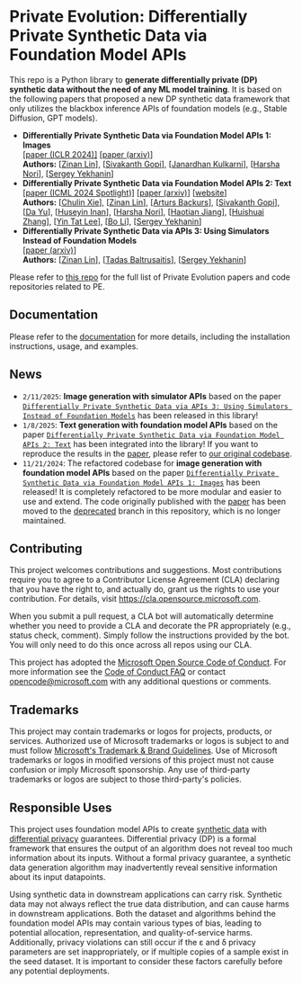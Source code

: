 # Private Evolution: Differentially Private Synthetic Data via Foundation Model APIs

This repo is a Python library to **generate differentially private (DP) synthetic data without the need of any ML model training**. It is based on the following papers that proposed a new DP synthetic data framework that only utilizes the blackbox inference APIs of foundation models (e.g., Stable Diffusion, GPT models).

* **Differentially Private Synthetic Data via Foundation Model APIs 1: Images**  
    [[paper (ICLR 2024)]](https://openreview.net/forum?id=YEhQs8POIo) [[paper (arxiv)](https://arxiv.org/abs/2305.15560)]  
    **Authors:** [[Zinan Lin](https://zinanlin.me/)], [[Sivakanth Gopi](https://www.microsoft.com/en-us/research/people/sigopi/)], [[Janardhan Kulkarni](https://www.microsoft.com/en-us/research/people/jakul/)], [[Harsha Nori](https://www.microsoft.com/en-us/research/people/hanori/)], [[Sergey Yekhanin](https://www.microsoft.com/en-us/research/people/yekhanin/)]
* **Differentially Private Synthetic Data via Foundation Model APIs 2: Text**  
    [[paper (ICML 2024 Spotlight)]](https://proceedings.mlr.press/v235/xie24g.html) [[paper (arxiv)](https://arxiv.org/abs/2403.01749)] [[website](https://alphapav.github.io/augpe-dpapitext)]  
    **Authors:** [[Chulin Xie](https://alphapav.github.io/)], [[Zinan Lin](https://zinanlin.me/)], [[Arturs Backurs](https://www.mit.edu/~backurs/)], [[Sivakanth Gopi](https://www.microsoft.com/en-us/research/people/sigopi/)], [[Da Yu](https://dayu11.github.io/)], [[Huseyin Inan](https://www.microsoft.com/en-us/research/people/huinan/)], [[Harsha Nori](https://www.microsoft.com/en-us/research/people/hanori/)], [[Haotian Jiang](https://jhtdavid96.wixsite.com/jianghaotian)], [[Huishuai Zhang](https://huishuai-git.github.io/)], [[Yin Tat Lee](https://yintat.com/)], [[Bo Li](https://aisecure.github.io/)], [[Sergey Yekhanin](https://www.microsoft.com/en-us/research/people/yekhanin/)]
* **Differentially Private Synthetic Data via APIs 3: Using Simulators Instead of Foundation Models**  
    [[paper (arxiv)](https://arxiv.org/abs/2502.05505)]  
    **Authors:** [[Zinan Lin](https://zinanlin.me/)], [[Tadas Baltrusaitis](https://www.microsoft.com/en-us/research/people/tabaltru/)], [[Sergey Yekhanin](https://www.microsoft.com/en-us/research/people/yekhanin/)]

Please refer to [this repo](https://github.com/fjxmlzn/private-evolution-papers) for the full list of Private Evolution papers and code repositories related to PE.

## Documentation
Please refer to the [documentation](https://microsoft.github.io/DPSDA/) for more details, including the installation instructions, usage, and examples.

## News

* `2/11/2025`: **Image generation with simulator APIs** based on the paper [`Differentially Private Synthetic Data via APIs 3: Using Simulators Instead of Foundation Models`](https://arxiv.org/abs/2502.05505) has been released in this library!
* `1/8/2025`: **Text generation with foundation model APIs** based on the paper [`Differentially Private Synthetic Data via Foundation Model APIs 2: Text`](https://arxiv.org/abs/2403.01749) has been integrated into the library! If you want to reproduce the results in the [paper](https://arxiv.org/abs/2403.01749), please refer to [our original codebase](https://github.com/AI-secure/aug-pe).
* `11/21/2024`: The refactored codebase for **image generation with foundation model APIs** based on the paper [`Differentially Private Synthetic Data via Foundation Model APIs 1: Images`](https://arxiv.org/abs/2305.15560) has been released! It is completely refactored to be more modular and easier to use and extend. The code originally published with the [paper](https://arxiv.org/abs/2305.15560) has been moved to the [deprecated](https://github.com/microsoft/DPSDA/tree/deprecated) branch in this repository, which is no longer maintained.

## Contributing

This project welcomes contributions and suggestions.  Most contributions require you to agree to a
Contributor License Agreement (CLA) declaring that you have the right to, and actually do, grant us
the rights to use your contribution. For details, visit https://cla.opensource.microsoft.com.

When you submit a pull request, a CLA bot will automatically determine whether you need to provide
a CLA and decorate the PR appropriately (e.g., status check, comment). Simply follow the instructions
provided by the bot. You will only need to do this once across all repos using our CLA.

This project has adopted the [Microsoft Open Source Code of Conduct](https://opensource.microsoft.com/codeofconduct/).
For more information see the [Code of Conduct FAQ](https://opensource.microsoft.com/codeofconduct/faq/) or
contact [opencode@microsoft.com](mailto:opencode@microsoft.com) with any additional questions or comments.

## Trademarks

This project may contain trademarks or logos for projects, products, or services. Authorized use of Microsoft 
trademarks or logos is subject to and must follow 
[Microsoft's Trademark & Brand Guidelines](https://www.microsoft.com/en-us/legal/intellectualproperty/trademarks/usage/general).
Use of Microsoft trademarks or logos in modified versions of this project must not cause confusion or imply Microsoft sponsorship.
Any use of third-party trademarks or logos are subject to those third-party's policies.

## Responsible Uses

This project uses foundation model APIs to create [synthetic data](https://en.wikipedia.org/wiki/Synthetic_data) with [differential privacy](https://en.wikipedia.org/wiki/Differential_privacy) guarantees. Differential privacy (DP) is a formal framework that ensures the output of an algorithm does not reveal too much information about its inputs. Without a formal privacy guarantee, a synthetic data generation algorithm may inadvertently reveal sensitive information about its input datapoints.

Using synthetic data in downstream applications can carry risk. Synthetic data may not always reflect the true data distribution, and can cause harms in downstream applications. Both the dataset and algorithms behind the foundation model APIs may contain various types of bias, leading to potential allocation, representation, and quality-of-service harms. Additionally, privacy violations can still occur if the ε and δ privacy parameters are set inappropriately, or if multiple copies of a sample exist in the seed dataset. It is important to consider these factors carefully before any potential deployments.  
